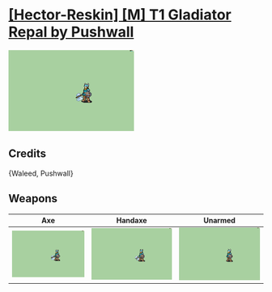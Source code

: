 # [\[Hector-Reskin\] \[M\] T1 Gladiator Repal by Pushwall](./)

<img src="./3.%20Axe/Axe_000.png" alt="[Hector-Reskin] [M] T1 Gladiator Repal by Pushwall standing" />

## Credits

{Waleed, Pushwall}

## Weapons


|Axe |Handaxe |Unarmed |
|  :---: | :---: | :---: |
| <img alt="Axe animation" src="./3.%20Axe/Axe.gif" /> | <img alt="Handaxe animation" src="./4.%20Handaxe/Handaxe.gif" /> | <img alt="Unarmed animation" src="./8.%20Unarmed/Unarmed.gif" /> |
